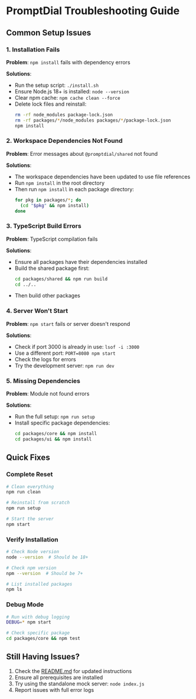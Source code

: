 # PromptDial Troubleshooting Guide

## Common Setup Issues

### 1. Installation Fails

**Problem**: `npm install` fails with dependency errors

**Solutions**:

- Run the setup script: `./install.sh`
- Ensure Node.js 18+ is installed: `node --version`
- Clear npm cache: `npm cache clean --force`
- Delete lock files and reinstall:
  ```bash
  rm -rf node_modules package-lock.json
  rm -rf packages/*/node_modules packages/*/package-lock.json
  npm install
  ```

### 2. Workspace Dependencies Not Found

**Problem**: Error messages about `@promptdial/shared` not found

**Solutions**:

- The workspace dependencies have been updated to use file references
- Run `npm install` in the root directory
- Then run `npm install` in each package directory:
  ```bash
  for pkg in packages/*; do
    (cd "$pkg" && npm install)
  done
  ```

### 3. TypeScript Build Errors

**Problem**: TypeScript compilation fails

**Solutions**:

- Ensure all packages have their dependencies installed
- Build the shared package first:
  ```bash
  cd packages/shared && npm run build
  cd ../..
  ```
- Then build other packages

### 4. Server Won't Start

**Problem**: `npm start` fails or server doesn't respond

**Solutions**:

- Check if port 3000 is already in use: `lsof -i :3000`
- Use a different port: `PORT=8080 npm start`
- Check the logs for errors
- Try the development server: `npm run dev`

### 5. Missing Dependencies

**Problem**: Module not found errors

**Solutions**:

- Run the full setup: `npm run setup`
- Install specific package dependencies:
  ```bash
  cd packages/core && npm install
  cd packages/ui && npm install
  ```

## Quick Fixes

### Complete Reset

```bash
# Clean everything
npm run clean

# Reinstall from scratch
npm run setup

# Start the server
npm start
```

### Verify Installation

```bash
# Check Node version
node --version  # Should be 18+

# Check npm version
npm --version  # Should be 7+

# List installed packages
npm ls
```

### Debug Mode

```bash
# Run with debug logging
DEBUG=* npm start

# Check specific package
cd packages/core && npm test
```

## Still Having Issues?

1. Check the [README.md](README.md) for updated instructions
2. Ensure all prerequisites are installed
3. Try using the standalone mock server: `node index.js`
4. Report issues with full error logs
